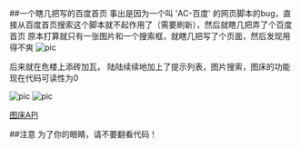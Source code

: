 ##一个瞎几把写的百度首页
事出是因为一个叫 'AC-百度' 的网页脚本的bug，直接从百度首页搜索这个脚本就不起作用了（需要刷新），然后就瞎几把弄了个百度首页
原本打算就只有一张图片和一个搜索框，就瞎几把写了个页面，然后发现用得不爽
![pic](http://ww2.sinaimg.cn/large/005zWjpngy1foxr1kyo1qj318s0njwgz)

后来就在危楼上添砖加瓦，
陆陆续续地加上了提示列表，图片搜索，图床的功能
现在代码可读性为0

![pic](http://ww2.sinaimg.cn/large/005zWjpngy1foxrkppvosj30oh0kfjtf)
![pic](http://ww2.sinaimg.cn/large/005zWjpngy1foxrltw1m3j30on0l8mzp)

[图床API](https://github.com/itorr/UP)

##注意
为了你的眼睛，请不要翻看代码！